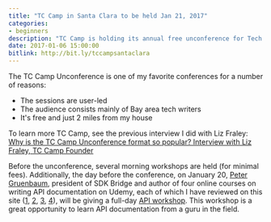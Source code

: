 ```yaml
---
title: "TC Camp in Santa Clara to be held Jan 21, 2017"
categories:
- beginners
description: "TC Camp is holding its annual free unconference for Tech Comm on Jan. 21 in Santa Clara. TC Camp starts with morning workshops given by experts in the field for a nominal fee. The unconference follows, where attendees vote on the topics to be discussed. It's a great event for networking and exchanging ideas, and I'll definitely be there."
date: 2017-01-06 15:00:00
bitlink: http://bit.ly/tccampsantaclara
---
```


The TC Camp Unconference is one of my favorite conferences for a number of reasons:

* The sessions are user-led
* The audience consists mainly of Bay area tech writers
* It's free and just 2 miles from my house

To learn more TC Camp, see the previous interview I did with Liz Fraley: [Why is the TC Camp Unconference format so popular? Interview with Liz Fraley, TC Camp Founder](https://idratherbewriting.com/2016/01/06/tc-camp-unconference-interview-with-liz-fraley/)

Before the unconference, several morning workshops are held (for minimal fees). Additionally, the day before the conference, on January 20, [Peter Gruenbaum](https://www.udemy.com/user/petergruenbaum/), president of SDK Bridge and author of four online courses on writing API documentation on Udemy, each of which I have reviewed on this site ([1][1], [2][2], [3][3], [4][4]), will be giving a full-day [API workshop](http://www.tccamp.org/2016/12/api-workshop-tc-camp-west-2017/). This workshop is a great opportunity to learn API documentation from a guru in the field.


[4]: https://idratherbewriting.com/2016/11/13/review-of-coding-for-writers-peter-gruenbaum-udacity/

[3]: https://idratherbewriting.com/2016/02/08/third-api-course-from-peter-gruenbaum/

[2]: https://idratherbewriting.com/2015/07/24/udemy-course-on-api-technical-writing-part-two/

[1]: https://idratherbewriting.com/2015/05/22/api-technical-writing-course-on-udemy/